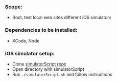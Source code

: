 ### Scope:
 - Boot, test local web sites different iOS simulators

### Dependencies to be installed:
 -  XCode, Node

### iOS simulator setup:
 - Clone [simulatorScript repo](https://github.com/TNikolai/simulatorScript)
 - Open directory with simulatorScript
 - Run `./simulatorScript.sh` and follow instructions
